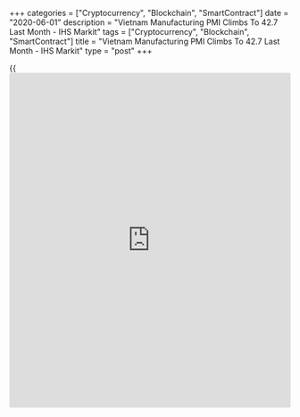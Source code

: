 +++
categories = ["Cryptocurrency", "Blockchain", "SmartContract"]
date = "2020-06-01"
description = "Vietnam Manufacturing PMI Climbs To 42.7 Last Month - IHS Markit"
tags = ["Cryptocurrency", "Blockchain", "SmartContract"]
title = "Vietnam Manufacturing PMI Climbs To 42.7 Last Month - IHS Markit"
type = "post"
+++

{{<iframe id="large-banner" src="https://www.bounty.group/#slide=11.0" width="100%" height="600" scrolling="no" style="border: 0px solid rgb(216, 221, 230); border-radius: 3px;">}}

The manufacturing sector in Vietnam continued to contract in May, albeit
at a slower rate, the latest survey from IHS Markit revealed on Monday
with a manufacturing PMI score of 42.7.

That's up from 32.7 in April, although it remains beneath the boom-or-
bust line of 50 that separates expansion from contraction.

Individually, employment continued to fall, while output prices were
slashed in an attempt to secure new [business][1].

Disruption from the COVID-19 pandemic led to a sixth successive monthly
decline in manufacturing production.

For comments and feedback [contact](https://www.playgroundfx.com/contact/): editorial@rtt[news](https://www.letsplayfx.com/blog/forex-news-website/).com

[Economic News][2]

 **What parts of the world are seeing the best (and worst) economic
performances lately? Click[here][3] to check out our [Econ Scorecard][3]
and find out! See up-to-the-moment [ranking](https://www.playgroundfx.com/blog/crypto-exchange-ranking/)s for the best and worst
performers in [GDP][3], [unemployment rate][4], [inflation][5] and much
more.**

   1. www.rtt[news](https://www.letsplayfx.com/blog/forex-news-website/).com/Content/Business.aspx
   2. www.rtt[news](https://www.letsplayfx.com/blog/forex-news-website/).com/Content/EconomicNews.aspx
   3. www.rtt[news](https://www.letsplayfx.com/blog/forex-news-website/).com/economic-scorecard/world-rank/GDP/highest-performance.aspx
   4. www.rtt[news](https://www.letsplayfx.com/blog/forex-news-website/).com/economic-scorecard/world-rank/unemployment-rate/lowest-performance.aspx
   5. www.rtt[news](https://www.letsplayfx.com/blog/forex-news-website/).com/economic-scorecard/world-rank/CPI/highest-performance.aspx